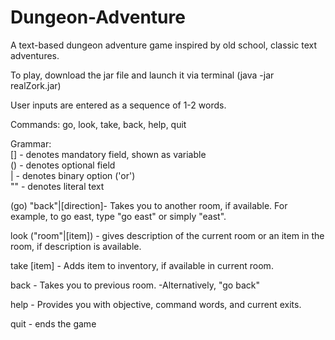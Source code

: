 # Dungeon-Adventure
A text-based dungeon adventure game inspired by old school, classic text adventures.  

To play, download the jar file and launch it via terminal (java -jar realZork.jar)

User inputs are entered as a sequence of 1-2 words.

Commands: go, look, take, back, help, quit

Grammar:     
[] - denotes mandatory field, shown as variable   
() - denotes optional field  
| - denotes binary option ('or')  
"" - denotes literal text    

(go) "back"|[direction]- Takes you to another room, if available. For example, to go east, type "go east" or simply "east".

look ("room"|[item]) - gives description of the current room or an item in the room, if description is available.

take [item] - Adds item to inventory, if available in current room.  

back - Takes you to previous room. 
  -Alternatively, "go back"
  
help - Provides you with objective, command words, and current exits. 

quit - ends the game  
